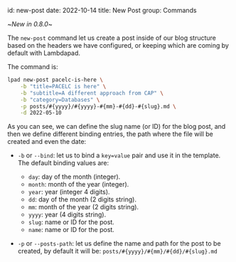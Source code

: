 id: new-post
date: 2022-10-14
title: New Post
group: Commands

~_New in 0.8.0_~

The `new-post` command let us create a post inside of our blog structure based on the headers we have configured, or keeping which are coming by default with Lambdapad.

The command is:

```sh
lpad new-post pacelc-is-here \
    -b "title=PACELC is here" \
    -b "subtitle=A different approach from CAP" \
    -b "category=Databases" \
    -p posts/#{yyyy}/#{yyyy}-#{mm}-#{dd}-#{slug}.md \
    -d 2022-05-10
```

As you can see, we can define the slug name (or ID) for the blog post, and then we define different binding entries, the path where the file will be created and even the date:

- `-b` or `--bind`: let us to bind a `key=value` pair and use it in the template. The default binding values are:
  - `day`: day of the month (integer).
  - `month`: month of the year (integer).
  - `year`: year (integer 4 digits).
  - `dd`: day of the month (2 digits string).
  - `mm`: month of the year (2 digits string).
  - `yyyy`: year (4 digits string).
  - `slug`: name or ID for the post.
  - `name`: name or ID for the post.

- `-p` or `--posts-path`: let us define the name and path for the post to be created, by default it will be: `posts/#{yyyy}/#{mm}/#{dd}/#{slug}.md`
